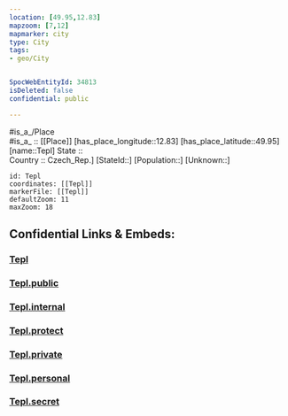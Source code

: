 ```yaml
---
location: [49.95,12.83] 
mapzoom: [7,12] 
mapmarker: city 
type: City
tags:
- geo/City


SpocWebEntityId: 34813
isDeleted: false
confidential: public

---
```

#is_a_/Place  
#is_a_ :: [[Place]] 
[has_place_longitude::12.83] 
[has_place_latitude::49.95] 
[name::Tepl] 
State ::  
Country :: Czech_Rep.] 
[StateId::] 
[Population::] 
[Unknown::] 


```leaflet
id: Tepl
coordinates: [[Tepl]] 
markerFile: [[Tepl]] 
defaultZoom: 11 
maxZoom: 18
```


## Confidential Links & Embeds: 

### [Tepl](/_Standards/Earth/Continent/Europe/Europe~Central/Czech_Republic/regions~Czech_Republic/Karlovarský/City/Tepl.md) 

### [Tepl.public](/_public/Earth/Continent/Europe/Europe~Central/Czech_Republic/regions~Czech_Republic/Karlovarský/City/Tepl.public.md) 

### [Tepl.internal](/_internal/Earth/Continent/Europe/Europe~Central/Czech_Republic/regions~Czech_Republic/Karlovarský/City/Tepl.internal.md) 

### [Tepl.protect](/_protect/Earth/Continent/Europe/Europe~Central/Czech_Republic/regions~Czech_Republic/Karlovarský/City/Tepl.protect.md) 

### [Tepl.private](/_private/Earth/Continent/Europe/Europe~Central/Czech_Republic/regions~Czech_Republic/Karlovarský/City/Tepl.private.md) 

### [Tepl.personal](/_personal/Earth/Continent/Europe/Europe~Central/Czech_Republic/regions~Czech_Republic/Karlovarský/City/Tepl.personal.md) 

### [Tepl.secret](/_secret/Earth/Continent/Europe/Europe~Central/Czech_Republic/regions~Czech_Republic/Karlovarský/City/Tepl.secret.md)

